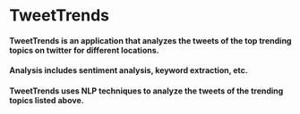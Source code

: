 # TweetTrends

#### TweetTrends is an application that analyzes the tweets of the top trending topics on twitter for different locations.
#### Analysis includes sentiment analysis, keyword extraction, etc.
#### TweetTrends uses NLP techniques to analyze the tweets of the trending topics listed above.